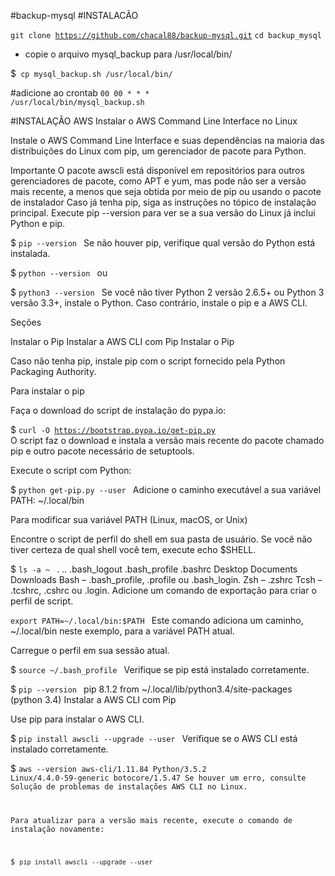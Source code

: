 #backup-mysql
#INSTALACÃO

<code>git clone https://github.com/chacal88/backup-mysql.git</code>
<code>cd backup_mysql</code>

 - copie o arquivo mysql_backup para /usr/local/bin/
 
 $<code> cp mysql_backup.sh /usr/local/bin/ </code>
 
#adicione ao crontab
<code>00 00 * * * /usr/local/bin/mysql_backup.sh</code>


#INSTALAÇÃO AWS
Instalar o AWS Command Line Interface no Linux

Instale o AWS Command Line Interface e suas dependências na maioria das distribuições do Linux com pip, um gerenciador de pacote para Python.

Importante
O pacote awscli está disponível em repositórios para outros gerenciadores de pacote, como APT e yum, mas pode não ser a versão mais recente, a menos que seja obtida por meio de pip ou usando o pacote de instalador
Caso já tenha pip, siga as instruções no tópico de instalação principal. Execute pip --version para ver se a sua versão do Linux já inclui Python e pip.

$ <code>pip --version </code>
Se não houver pip, verifique qual versão do Python está instalada.

$ <code>python --version </code>
ou

$ <code>python3 --version </code>
Se você não tiver Python 2 versão 2.6.5+ ou Python 3 versão 3.3+, instale o Python. Caso contrário, instale o pip e a AWS CLI.

Seções

Instalar o Pip
Instalar a AWS CLI com Pip
Instalar o Pip

Caso não tenha pip, instale pip com o script fornecido pela Python Packaging Authority.

Para instalar o pip

Faça o download do script de instalação do pypa.io:

$ <code>curl -O https://bootstrap.pypa.io/get-pip.py </code>
O script faz o download e instala a versão mais recente do pacote chamado pip e outro pacote necessário de setuptools.

Execute o script com Python:

$ <code>python get-pip.py --user </code>
Adicione o caminho executável a sua variável PATH: ~/.local/bin

Para modificar sua variável PATH (Linux, macOS, or Unix)

Encontre o script de perfil do shell em sua pasta de usuário. Se você não tiver certeza de qual shell você tem, execute echo $SHELL.

$ <code>ls -a ~ </code>
.  ..  .bash_logout  .bash_profile  .bashrc  Desktop  Documents  Downloads
Bash – .bash_profile, .profile ou .bash_login.
Zsh – .zshrc
Tcsh – .tcshrc, .cshrc ou .login.
Adicione um comando de exportação para criar o perfil de script.

<code>export PATH=~/.local/bin:$PATH </code>
Este comando adiciona um caminho, ~/.local/bin neste exemplo, para a variável PATH atual.

Carregue o perfil em sua sessão atual.

$ <code>source ~/.bash_profile </code>
Verifique se pip está instalado corretamente.

$ <code>pip --version </code>
pip 8.1.2 from ~/.local/lib/python3.4/site-packages (python 3.4)
Instalar a AWS CLI com Pip

Use pip para instalar o AWS CLI.

$ <code>pip install awscli --upgrade --user </code>
Verifique se o AWS CLI está instalado corretamente.

$ <code>aws --version
aws-cli/1.11.84 Python/3.5.2 Linux/4.4.0-59-generic botocore/1.5.47
Se houver um erro, consulte Solução de problemas de instalações AWS CLI no Linux.

Para atualizar para a versão mais recente, execute o comando de instalação novamente:

$ <code>pip install awscli --upgrade --user </code>

